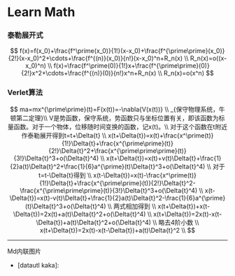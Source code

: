 # **Learn Math**



### 泰勒展开式

$$
f(x)=f(x_0)+\frac{f^\prime(x_0)}{1!}(x-x_0)+\frac{f^{\prime\prime}(x_0)}{2!}(x-x_0)^2+\cdots+\frac{f^{(n)}(x_0)}{n!}(x-x_0)^n+R_n(x) \\
R_n(x)=o((x-x_0)^n) \\
f(x)=\frac{f^\prime(0)}{1!}x+\frac{f^{\prime\prime}(0)}{2!}x^2+\cdots+\frac{f^{(n)}(0)}{n!}x^n+R_n(x) \\
R_n(x)=o(x^n)
$$



### Verlet算法

$$
ma=mx^{\prime\prime}(t)=F(x(t))=-\nabla{V(x(t))} \\
_{保守物理系统，牛顿第二定理}\\
V是势函数，保守系统，势函数只与坐标位置有关，即该函数为标量函数。对于一个物体，位移随时间变换的函数，记x(t)。\\
对于这个函数在t附近作泰勒展开得到t=t+\Delta{t} \\
x(t+\Delta{t})=x(t)+\frac{x^\prime(t)}{1!}\Delta{t}+\frac{x^{\prime\prime}(t)}{2!}\Delta{t}^2+\frac{x^{\prime\prime\prime}(t)}{3!}\Delta{t}^3+o(\Delta{t}^4) \\
x(t+\Delta{t})=x(t)+v(t)\Delta{t}+\frac{1}{2}a(t)\Delta{t}^2+\frac{1}{6}a^{\prime}(t)\Delta{t}^3+o(\Delta{t}^4) \\
对于t=t-\Delta{t}得到 \\
x(t-\Delta{t})=x(t)-\frac{x^\prime(t)}{1!}\Delta{t}+\frac{x^{\prime\prime}(t)}{2!}\Delta{t}^2-\frac{x^{\prime\prime\prime}(t)}{3!}\Delta{t}^3+o(\Delta{t}^4) \\
x(t-\Delta{t})=x(t)-v(t)\Delta{t}+\frac{1}{2}a(t)\Delta{t}^2-\frac{1}{6}a^{\prime}(t)\Delta{t}^3+o(\Delta{t}^4) \\
两式相加得到 \\
x(t+\Delta{t})+x(t-\Delta{t})=2x(t)+a(t)\Delta{t}^2+o(\Delta{t}^4) \\
x(t+\Delta{t})=2x(t)-x(t-\Delta{t})+a(t)\Delta{t}^2+o(\Delta{t}^4) \\
略去4阶小数 \\
x(t+\Delta{t})=2x(t)-x(t-\Delta{t})+a(t)\Delta{t}^2 \\
$$


























------

Md内联图片

- [datautl kaka]: 


